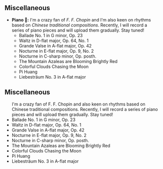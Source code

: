 ## Miscellaneous
- **Piano 🎹:** I'm a crazy fan of _F. F. Chopin_ and I'm also keen on rhythms based on _Chinese traditional compositions_. Recently, I will record a series of piano pieces and will upload them gradually. Stay tuned!
    * Ballade No. 1 in G minor, Op. 23
    * Waltz in D-flat major, Op. 64, No. 1
    * Grande Valse in A-flat major, Op. 42
    * Nocturne in E-flat major, Op. 9, No. 2
    * Nocturne in C-sharp minor, Op. posth.
    * The Mountain Azaleas are Blooming Brightly Red
    * Colorful Clouds Chasing the Moon
    * Pi Huang
    * Liebesträum No. 3 in A-flat major

## Miscellaneous

<ul style="margin:0 0 5px;">
   I'm a crazy fan of F. F. Chopin and also keen on rhythms based on Chinese traditional compositions. Recently, I will record a series of piano pieces and will upload them gradually. Stay tuned!
  <li><autocolor>Ballade No. 1 in G minor, Op. 23</autocolor></li> 
  <li><autocolor>Waltz in D-flat major, Op. 64, No. 1</autocolor></li> 
  <li><autocolor>Grande Valse in A-flat major, Op. 42</autocolor></li> 
  <li><autocolor>Nocturne in E-flat major, Op. 9, No. 2</autocolor></li> 
  <li><autocolor>Nocturne in C-sharp minor, Op. posth.</autocolor></li> 
  <li><autocolor>The Mountain Azaleas are Blooming Brightly Red</autocolor></li> 
  <li><autocolor>Colorful Clouds Chasing the Moon</autocolor></li> 
  <li><autocolor>Pi Huang</autocolor></li> 
  <li><autocolor>Liebesträum No. 3 in A-flat major</autocolor></li> 
  

</ul>

